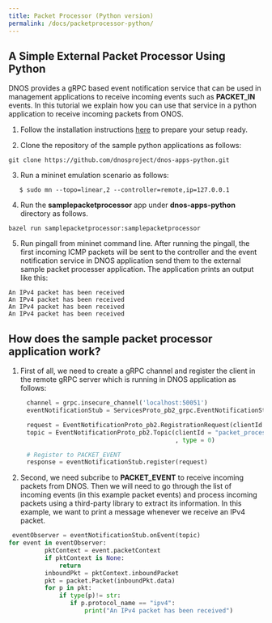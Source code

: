```yaml
---
title: Packet Processor (Python version)
permalink: /docs/packetprocessor-python/ 
---
```


## A Simple External Packet Processor Using Python

DNOS provides a gRPC based event notification service that can be used in management applications to receive incoming events such as **PACKET_IN** events. In this tutorial we explain how you can 
use that service in a python application to receive incoming packets from ONOS. 

1. Follow the installation instructions [here](https://dnosproject.github.io/docs/home/) to prepare your setup ready.

2. Clone the repository of the sample python applications as follows:
```console
git clone https://github.com/dnosproject/dnos-apps-python.git
```

3. Run a mininet emulation scenario as follows:
```console
   $ sudo mn --topo=linear,2 --controller=remote,ip=127.0.0.1
```

4. Run the **samplepacketprocessor** app under **dnos-apps-python** directory as follows.
```console
bazel run samplepacketprocessor:samplepacketprocessor 
```
5. Run pingall from mininet command line. After running the pingall, the first incoming ICMP packets will be sent to the controller and the event notification service in DNOS application send them to the external sample packet processer application. The application prints an output like this:
```console
An IPv4 packet has been received
An IPv4 packet has been received
An IPv4 packet has been received
An IPv4 packet has been received
```

## How does the sample packet processor application work? 

1. First of all, we need to create a gRPC channel and register the client in the remote gRPC server which is running in DNOS application as follows:
```python
     channel = grpc.insecure_channel('localhost:50051')
     eventNotificationStub = ServicesProto_pb2_grpc.EventNotificationStub(channel)

     request = EventNotificationProto_pb2.RegistrationRequest(clientId = "packet_processor_python")
     topic = EventNotificationProto_pb2.Topic(clientId = "packet_processor_python"
                                              , type = 0)

     # Register to PACKET_EVENT
     response = eventNotificationStub.register(request)
```

2. Second, we need subcribe to **PACKET_EVENT** to receive incoming packets from DNOS. Then we will need to go through the list of incoming events (in this example packet events) and process incoming packets using a third-party library to extract its information. In this example, we want to print a message whenever we receive an IPv4 packet. 
```python
 eventObserver = eventNotificationStub.onEvent(topic)
for event in eventObserver:
          pktContext = event.packetContext
          if pktContext is None:
              return
          inboundPkt = pktContext.inboundPacket
          pkt = packet.Packet(inboundPkt.data)
          for p in pkt:
              if type(p)!= str:
                 if p.protocol_name == "ipv4":
                     print("An IPv4 packet has been received")
```
   
